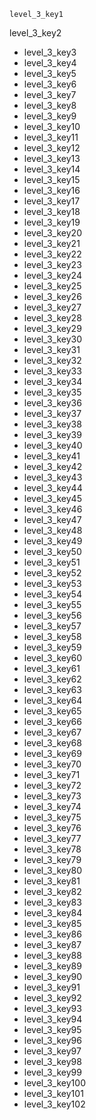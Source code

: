 ```ngMeta
level_3_key1
```

level_3_key2
- level_3_key3
- level_3_key4
- level_3_key5
- level_3_key6
- level_3_key7
- level_3_key8
- level_3_key9
- level_3_key10
- level_3_key11
- level_3_key12
- level_3_key13
- level_3_key14
- level_3_key15
- level_3_key16
- level_3_key17
- level_3_key18
- level_3_key19
- level_3_key20
- level_3_key21
- level_3_key22
- level_3_key23
- level_3_key24
- level_3_key25
- level_3_key26
- level_3_key27
- level_3_key28
- level_3_key29
- level_3_key30
- level_3_key31
- level_3_key32
- level_3_key33
- level_3_key34
- level_3_key35
- level_3_key36
- level_3_key37
- level_3_key38
- level_3_key39
- level_3_key40
- level_3_key41
- level_3_key42
- level_3_key43
- level_3_key44
- level_3_key45
- level_3_key46
- level_3_key47
- level_3_key48
- level_3_key49
- level_3_key50
- level_3_key51
- level_3_key52
- level_3_key53
- level_3_key54
- level_3_key55
- level_3_key56
- level_3_key57
- level_3_key58
- level_3_key59
- level_3_key60
- level_3_key61
- level_3_key62
- level_3_key63
- level_3_key64
- level_3_key65
- level_3_key66
- level_3_key67
- level_3_key68
- level_3_key69
- level_3_key70
- level_3_key71
- level_3_key72
- level_3_key73
- level_3_key74
- level_3_key75
- level_3_key76
- level_3_key77
- level_3_key78
- level_3_key79
- level_3_key80
- level_3_key81
- level_3_key82
- level_3_key83
- level_3_key84
- level_3_key85
- level_3_key86
- level_3_key87
- level_3_key88
- level_3_key89
- level_3_key90
- level_3_key91
- level_3_key92
- level_3_key93
- level_3_key94
- level_3_key95
- level_3_key96
- level_3_key97
- level_3_key98
- level_3_key99
- level_3_key100
- level_3_key101
- level_3_key102
